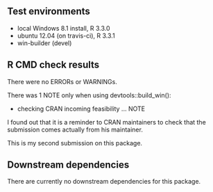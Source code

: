 ## Test environments
* local Windows 8.1 install, R 3.3.0
* ubuntu 12.04 (on travis-ci), R 3.3.1
* win-builder (devel)

## R CMD check results
There were no ERRORs or WARNINGs.

There was 1 NOTE only when using devtools::build_win():
* checking CRAN incoming feasibility ... NOTE

I found out that it is a reminder to CRAN maintainers 
to check that the submission comes actually from his maintainer.

This is my second submission on this package.

## Downstream dependencies
There are currently no downstream dependencies for this
package.
